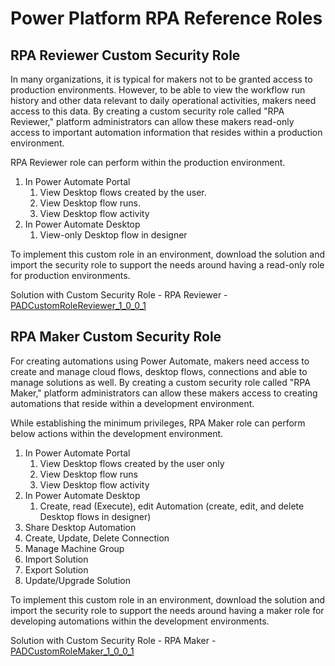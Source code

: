 
# Power Platform RPA Reference Roles

## RPA Reviewer Custom Security Role

In many organizations, it is typical for makers not to be granted access to production environments. However, to be able to view the workflow run history and other data relevant to daily operational activities, makers need access to this data.
By creating a custom security role called "RPA Reviewer," platform administrators can allow these makers read-only access to important automation information that resides within a production environment.

RPA Reviewer role can perform within the production environment.

  1. In Power Automate Portal
     1. View Desktop flows created by the user.
     2. View Desktop flow runs.
     3. View Desktop flow activity
  2. In Power Automate Desktop
     1. View-only Desktop flow in designer

To implement this custom role in an environment, download the solution and import the security role to support the needs around having a read-only role for production environments.

Solution with Custom Security Role - RPA Reviewer - [PADCustomRoleReviewer_1_0_0_1](https://github.com/jpad5/pp-rpa-ref-roles/blob/main/PADCustomRoleReviewer_1_0_0_1.zip)

## RPA Maker Custom Security Role

For creating automations using Power Automate, makers need access to create and manage cloud flows, desktop flows, connections and able to manage solutions as well. By creating a custom security role called "RPA Maker," platform administrators can allow these makers access to creating automations that reside within a development environment.

While establishing the minimum privileges, RPA Maker role can perform below actions within the development environment.

1. In Power Automate Portal
   1. View Desktop flows created by the user only
   2. View Desktop flow runs
   3. View Desktop flow activity
2. In Power Automate Desktop
   1. Create, read (Execute), edit Automation (create, edit, and delete Desktop flows in designer)
3. Share Desktop Automation
4. Create, Update, Delete Connection
5. Manage Machine Group
6. Import Solution
7. Export Solution
8. Update/Upgrade Solution

To implement this custom role in an environment, download the solution and import the security role to support the needs around having a maker role for developing automations within the development environments.

Solution with Custom Security Role - RPA Maker - [PADCustomRoleMaker_1_0_0_1](https://github.com/jpad5/pp-rpa-ref-roles/blob/main/PADCustomRoleMaker_1_0_0_1.zip)

